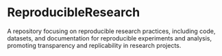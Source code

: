 # ReproducibleResearch
A repository focusing on reproducible research practices, including code, datasets, and documentation for reproducible experiments and analysis, promoting transparency and replicability in research projects.
